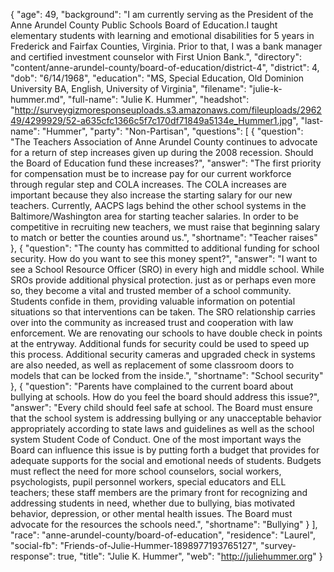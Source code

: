 {
  "age": 49,
  "background": "I am currently serving as the President of the Anne Arundel County Public Schools Board of Education.I taught elementary students with learning and emotional disabilities for 5 years in Frederick and Fairfax Counties, Virginia. Prior to that, I was a bank manager and certified investment counselor with First Union Bank.",
  "directory": "content/anne-arundel-county/board-of-education/district-4",
  "district": 4,
  "dob": "6/14/1968",
  "education": "MS, Special Education, Old Dominion University BA, English, University of Virginia",
  "filename": "julie-k-hummer.md",
  "full-name": "Julie K. Hummer",
  "headshot": "http://surveygizmoresponseuploads.s3.amazonaws.com/fileuploads/296249/4299929/52-a635cfc1366c5f7c170df71849a5134e_Hummer1.jpg",
  "last-name": "Hummer",
  "party": "Non-Partisan",
  "questions": [
    {
      "question": "The Teachers Association of Anne Arundel County continues to advocate for a return of step increases given up during the 2008 recession. Should the Board of Education fund these increases?",
      "answer": "The first priority for compensation must be to increase pay for our current workforce through regular step and COLA increases. The COLA increases are important because they also increase the starting salary for our new teachers. Currently, AACPS lags behind the other school systems in the Baltimore/Washington area for starting teacher salaries. In order to be competitive in recruiting new teachers, we must raise that beginning salary to match or better the counties around us.",
      "shortname": "Teacher raises"
    },
    {
      "question": "The county has committed to additional funding for school security. How do you want to see this money spent?",
      "answer": "I want to see a School Resource Officer (SRO) in every high and middle school. While SROs provide additional physical protection. just as or perhaps even more so, they become a vital and trusted member of a school community. Students confide in them, providing valuable information on potential situations so that interventions can be taken. The SRO relationship carries over into the community as increased trust and cooperation with law enforcement. We are renovating our schools to have double check in points at the entryway. Additional funds for security could be used to speed up this process. Additional security cameras and upgraded check in systems are also needed, as well as replacement of some classroom doors to models that can be locked from the inside.",
      "shortname": "School security"
    },
    {
      "question": "Parents have complained to the current board about bullying at schools. How do you feel the board should address this issue?",
      "answer": "Every child should feel safe at school. The Board must ensure that the school system is addressing bullying or any unacceptable behavior appropriately according to state laws and guidelines as well as the school system Student Code of Conduct. One of the most important ways the Board can influence this issue is by putting forth a budget that provides for adequate supports for the social and emotional needs of students. Budgets must reflect the need for more school counselors, social workers, psychologists, pupil personnel workers, special educators and ELL teachers; these staff members are the primary front for recognizing and addressing students in need, whether due to bullying, bias motivated behavior, depression, or other mental health issues. The Board must advocate for the resources the schools need.",
      "shortname": "Bullying"
    }
  ],
  "race": "anne-arundel-county/board-of-education",
  "residence": "Laurel",
  "social-fb": "Friends-of-Julie-Hummer-1898977193765127",
  "survey-response": true,
  "title": "Julie K. Hummer",
  "web": "http://juliehummer.org"
}
